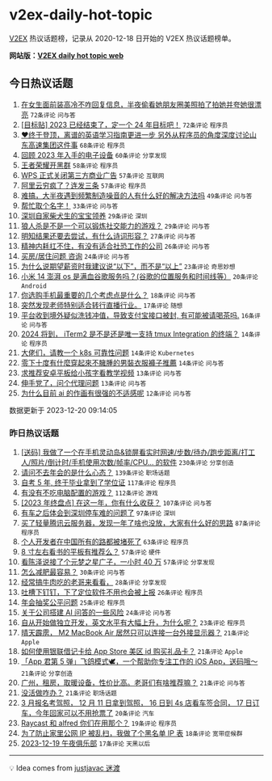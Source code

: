 # v2ex-daily-hot-topic

[V2EX](https://www.v2ex.com/) 热议话题榜，记录从 2020-12-18 日开始的 V2EX 热议话题榜单。

**网站版：[V2EX daily hot topic web](https://boojack.github.io/v2ex-daily-hot-topic-web/)**

## 今日热议话题

<!-- TODAY BEGIN -->

1. [在女生面前装高冷不咋回复信息，半夜偷看她朋友圈美照拍了拍她并夸她很漂亮](https://www.v2ex.com/t/1001821) `72条评论` `问与答`
1. [[目标贴] 2023 已经结束了，定一个 24 年目标吧！](https://www.v2ex.com/t/1001902) `72条评论` `程序员`
1. [❤终于登顶，离谱的英语学习指南更进一步 另外从程序员的角度深度讨论山东高速集团这件事](https://www.v2ex.com/t/1001842) `68条评论` `程序员`
1. [回顾 2023 年入手的电子设备](https://www.v2ex.com/t/1001834) `60条评论` `分享发现`
1. [王者荣耀开黑群](https://www.v2ex.com/t/1001826) `58条评论` `程序员`
1. [WPS 正式关闭第三方商业广告](https://www.v2ex.com/t/1001833) `57条评论` `互联网`
1. [阿里云穷疯了？连发三条](https://www.v2ex.com/t/1001855) `57条评论` `程序员`
1. [难搞，大半夜遇到频繁制造噪音的人有什么好的解决方法吗](https://www.v2ex.com/t/1001838) `49条评论` `问与答`
1. [帮忙取个名字！](https://www.v2ex.com/t/1001957) `33条评论` `问与答`
1. [深圳自家柴犬生的宝宝领养](https://www.v2ex.com/t/1001936) `29条评论` `深圳`
1. [狼人杀是不是一个可以锻炼社交能力的游戏？](https://www.v2ex.com/t/1001917) `29条评论` `问与答`
1. [明知结果还要去尝试，有什么诗词形容？](https://www.v2ex.com/t/1001937) `27条评论` `问与答`
1. [精神内耗扛不住，有没有适合社恐工作的公司](https://www.v2ex.com/t/1001894) `26条评论` `问与答`
1. [买房/居住问题 咨询](https://www.v2ex.com/t/1001848) `24条评论` `问与答`
1. [为什么说期望薪资时我建议说“以下”，而不是“以上”](https://www.v2ex.com/t/1001950) `23条评论` `奇思妙想`
1. [小米 14 澎湃 os 是满血谷歌服务吗？(谷歌的位置服务和时间线等）](https://www.v2ex.com/t/1001954) `20条评论` `Android`
1. [你选购手机最重要的几个考虑点是什么？](https://www.v2ex.com/t/1001895) `18条评论` `问与答`
1. [突然发现老师特别适合转行直播行业。](https://www.v2ex.com/t/1001835) `17条评论` `随想`
1. [平台收到境外疑似洗钱冲值，导致支付宝接口被封, 有可能被请喝茶吗.](https://www.v2ex.com/t/1001946) `16条评论` `问与答`
1. [2024 将到， iTerm2 是不是还是唯一支持 tmux Integration 的终端？](https://www.v2ex.com/t/1001933) `14条评论` `程序员`
1. [大佬们，请教一个 k8s 可靠性问题](https://www.v2ex.com/t/1001828) `14条评论` `Kubernetes`
1. [零下十度有什麼穿起來不臃腫的男裝衣服褲子推薦](https://www.v2ex.com/t/1001822) `14条评论` `问与答`
1. [求推荐安卓平板给小孩字看教学视频](https://www.v2ex.com/t/1001824) `13条评论` `问与答`
1. [伸手党了，问个代理问题](https://www.v2ex.com/t/1001818) `13条评论` `问与答`
1. [为什么目前 ai 的作画有很强的不适感呢](https://www.v2ex.com/t/1001931) `12条评论` `问与答`

数据更新于 2023-12-20 09:14:05

<!-- TODAY END -->

### 昨日热议话题

<!-- YESTERDAY BEGIN -->

1. [[送码] 我做了一个在手机灵动岛&锁屏看实时网速/步数/待办/跑步距离/打工人/照片/倒计时/手机使用次数/帧率/CPU... 的软件](https://www.v2ex.com/t/1001525) `230条评论` `分享创造`
1. [请问不去年会的是什么心态？](https://www.v2ex.com/t/1001562) `139条评论` `职场话题`
1. [自考 5 年, 终于毕业拿到了学位证](https://www.v2ex.com/t/1001627) `117条评论` `程序员`
1. [有没有不吃电脑配置的游戏？](https://www.v2ex.com/t/1001528) `112条评论` `游戏`
1. [[2023 年终盘点] 在这一年，你有什么收获？](https://www.v2ex.com/t/1001624) `107条评论` `问与答`
1. [有车之后体会到深圳停车难的问题了](https://www.v2ex.com/t/1001576) `97条评论` `深圳`
1. [买了轻量腾讯云服务器，发现一年了啥也没放，大家有什么好的思路](https://www.v2ex.com/t/1001579) `87条评论` `程序员`
1. [个人开发者在中国所有的路都被堵死了](https://www.v2ex.com/t/1001607) `63条评论` `程序员`
1. [8 寸左右看书的平板有推荐么？](https://www.v2ex.com/t/1001515) `57条评论` `硬件`
1. [看陈泽说接了个元梦之星广子，一小时 40 万](https://www.v2ex.com/t/1001549) `57条评论` `分享发现`
1. [怎么减肥最容易？](https://www.v2ex.com/t/1001757) `30条评论` `问与答`
1. [经常搞牛肉吃的老哥来看看，](https://www.v2ex.com/t/1001546) `28条评论` `分享发现`
1. [吐槽下钉钉，下了定位软件不用也会被上报](https://www.v2ex.com/t/1001755) `26条评论` `程序员`
1. [年会抽奖公平问题](https://www.v2ex.com/t/1001527) `25条评论` `程序员`
1. [关于公司搭建 AI 问答的一些风险](https://www.v2ex.com/t/1001521) `24条评论` `问与答`
1. [自从开始做独立开发，英文水平有大幅上升，为什么呢？](https://www.v2ex.com/t/1001523) `23条评论` `程序员`
1. [晴天霹雳， M2 MacBook Air 居然只可以连接一台外接显示器？](https://www.v2ex.com/t/1001776) `21条评论` `Apple`
1. [如何使用银联借记卡给 App Store 美区 id 购买礼品卡？](https://www.v2ex.com/t/1001744) `21条评论` `Apple`
1. [「App 君第 5 弹」飞鸽模式🕊️，一个帮助你专注工作的 iOS App，送码哦～](https://www.v2ex.com/t/1001685) `21条评论` `分享创造`
1. [广州，租房，取暖设备，性价比高。老哥们有啥推荐嘛？](https://www.v2ex.com/t/1001596) `21条评论` `问与答`
1. [没活做咋办？](https://www.v2ex.com/t/1001555) `21条评论` `职场话题`
1. [3 月报名考驾照， 12 月 11 日拿到驾照， 16 日到 4s 店看车签合同， 17 日订车，今年回家可以不用抢票了](https://www.v2ex.com/t/1001560) `20条评论` `汽车`
1. [Raycast 和 alfred 你们在用那个？](https://www.v2ex.com/t/1001654) `19条评论` `程序员`
1. [为了防止家里公网 IP 被乱扫，我做了个黑名单 IP 表](https://www.v2ex.com/t/1001645) `18条评论` `宽带症候群`
1. [2023-12-19 午夜俱乐部](https://www.v2ex.com/t/1001721) `17条评论` `天黑以后`

<!-- YESTERDAY END -->

---

💡 Idea comes from [justjavac 迷渡](https://github.com/justjavac/)
